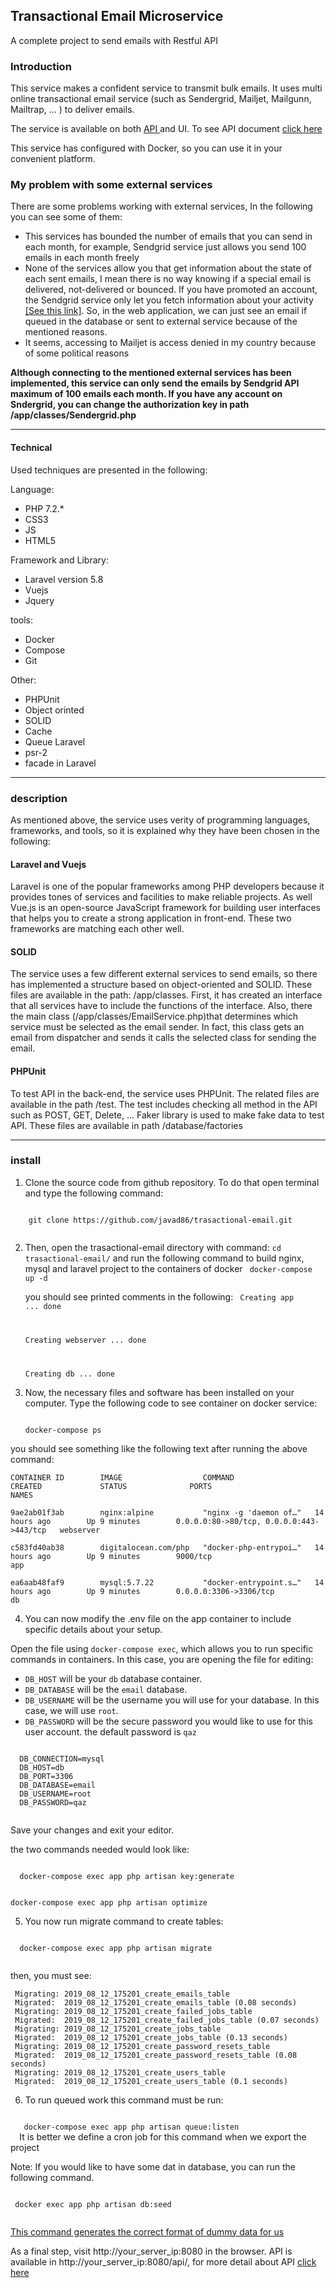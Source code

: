 
<h2>Transactional Email Microservice</h2>

A complete project to send  emails with Restful API

<h3>Introduction</h3>
This service makes a confident service to transmit bulk emails. It uses multi online transactional email service 
(such as Sendergrid, Mailjet, Mailgunn, Mailtrap, ... ) to deliver emails.

The service is available on both 
<a target="_blank" href="https://documenter.getpostman.com/view/1601502/SVYxnFT2?version=latest#5e927dcd-b917-458b-82ac-47a09703429f" > API </a>
 and UI. To see API document 
 <a target="_blank" href="https://documenter.getpostman.com/view/1601502/SVYxnFT2?version=latest#5e927dcd-b917-458b-82ac-47a09703429f" > click here</a> 

 This service has configured with Docker, so you can use it in your convenient platform. 


<h3>My problem with some external services</h3>

There are some problems  working  with external services, In the following you can see some of them:
<ul>
<li>This services has bounded the number of emails that you can send in each month, for example, Sendgrid service just allows you send 100 emails in each month freely </li>
<li>None of the services  allow  you that get information about the state of each sent emails, I mean there is no way knowing if a special email is delivered, not-delivered or bounced. If you have promoted an account, 
 the Sendgrid service only let you fetch information about your activity <a target="_blank" href="https://sendgrid.com/docs/for-developers/sending-email/getting-started-email-activity-api">[See this link]</a>.
  So, in the web application, we can just see an email if queued in the database or sent to external service because of the mentioned reasons.
  </li>
<li>It seems,  accessing to Mailjet is access denied in my country because of some political reasons </li>
</ul>

<b>Although connecting to the mentioned external services has been implemented, this service can only send the emails by
 Sendgrid API maximum of 100 emails each month. If you have any account on Sndergrid, you can change the authorization 
  key in path /app/classes/Sendergrid.php</b>

<hr />
<h4> Technical</h4>  
Used techniques are presented in the following:

Language:
<ul>
<li>PHP 7.2.*</li>
<li>CSS3</li>
<li>JS</li>
<li>HTML5</li>
</ul>

Framework and Library:
<ul>
<li>Laravel version 5.8</li>
<li>Vuejs</li>
<li>Jquery</li>
</ul>

tools:
<ul>
<li>Docker</li>
<li>Compose</li>
<li>Git</li>
</ul>

Other:
<ul>
<li>PHPUnit</li>
<li>Object orinted</li>
<li>SOLID</li>
<li>Cache</li>
<li>Queue Laravel</li>
<li>psr-2</li>
<li>facade in Laravel</>
</ul>

<hr />

<h3>description</h3>

As mentioned above, the service uses verity of programming languages, frameworks, and tools, so it is 
explained why they have been chosen in the following:

<h4>Laravel and Vuejs</h4>

 Laravel is one of the popular frameworks among PHP developers because it provides tones of services and facilities 
 to make reliable projects. As well Vue.js is an open-source JavaScript framework for building user interfaces that helps you to create a strong application in front-end. These two frameworks are matching each other well.
 
<h4>SOLID</h4>

The service uses a few different external services to send emails, so there has implemented a structure based on object-oriented 
and SOLID. These files are available in the path: /app/classes. First, it has created an interface that all services have to include the functions of the interface. Also, there the main class (/app/classes/EmailService.php)that determines which service must be selected as the email sender. In fact, this class gets an email from dispatcher and sends it calls the selected class for sending the email.

<h4>PHPUnit</h4>

To test API in the back-end, the service uses PHPUnit. The related files are available in the path /test. The test includes checking all method in the API such as POST, GET, Delete, ...
 Faker library is used to make fake data to test API. These files are available in path /database/factories
 
 <hr/>
 
<h3>install</h3> 
 
 1. Clone the source code from github repository. To do that open terminal and type the following command:
  <code>
    git clone https://github.com/javad86/trasactional-email.git
    </code>
          
 2. Then, open the trasactional-email directory with command: <code>cd trasactional-email/</code>
  and run the following command to build nginx, mysql and laravel project to the containers of docker
     <code>
    docker-compose up -d
    </code>
    
    you should see printed comments in the following:
       <code>
       Creating app       ... done
       
       Creating webserver ... done
       
       Creating db        ... done
       </code> 
    
 3. Now, the necessary files and software has been installed on your computer. Type the following code to see container on docker service:
 
    <code>
    docker-compose ps
    </code>
you should see something like the following  text after running the above command:


 
    CONTAINER ID        IMAGE                  COMMAND                  CREATED             STATUS              PORTS                                      NAMES
    
    9ae2ab01f3ab        nginx:alpine           "nginx -g 'daemon of…"   14 hours ago        Up 9 minutes        0.0.0.0:80->80/tcp, 0.0.0.0:443->443/tcp   webserver
    
    c583fd40ab38        digitalocean.com/php   "docker-php-entrypoi…"   14 hours ago        Up 9 minutes        9000/tcp                                   app
    
    ea6aab48faf9        mysql:5.7.22           "docker-entrypoint.s…"   14 hours ago        Up 9 minutes        0.0.0.0:3306->3306/tcp                     db




 4. You can now modify the .env file on the app container to include specific details about your setup.
    
  Open the file using <code>docker-compose exec</code>, which allows you to run specific commands in containers.
   In this case, you are opening the file for editing:
  
  <ul>
  <li><code>DB_HOST</code> will be your <code>db</code> database container. </li>
  <li><code>DB_DATABASE</code> will be the <code><span class="highlight">email</span></code> database. </li>
  <li><code>DB_USERNAME</code> will be the username you will use for your database. In this case, we will use <code><span class="highlight">root</span></code>. </li>
  <li><code>DB_PASSWORD</code> will be the secure password you would like to use for this user account. the default password is <code>qaz</code> </li>
  </ul>
  
  <pre class="code-pre "><code langs="">
  DB_CONNECTION=mysql
  DB_HOST=<span class="highlight">db</span>
  DB_PORT=3306
  DB_DATABASE=<span class="highlight">email</span>
  DB_USERNAME=<span class="highlight">root</span>
  DB_PASSWORD=<span class="highlight">qaz</span>
  </code></pre>
  
  Save your changes and exit your editor. 
  
  
 the two commands needed would look like:
 
  <code>
  docker-compose exec app php artisan key:generate
  
  docker-compose exec app php artisan optimize
  </code>
  
  5. You now run migrate command to create tables: 
  
  <code>
  docker-compose exec app php artisan migrate
  </code>
 
 then, you must see:
     
     Migrating: 2019_08_12_175201_create_emails_table
     Migrated:  2019_08_12_175201_create_emails_table (0.08 seconds)
     Migrating: 2019_08_12_175201_create_failed_jobs_table
     Migrated:  2019_08_12_175201_create_failed_jobs_table (0.07 seconds)
     Migrating: 2019_08_12_175201_create_jobs_table
     Migrated:  2019_08_12_175201_create_jobs_table (0.13 seconds)
     Migrating: 2019_08_12_175201_create_password_resets_table
     Migrated:  2019_08_12_175201_create_password_resets_table (0.08 seconds)
     Migrating: 2019_08_12_175201_create_users_table
     Migrated:  2019_08_12_175201_create_users_table (0.1 seconds)
 
 
 6. To run queued work  this command must be run: 
  <code>
   docker-compose exec app php artisan queue:listen
  </code>
  It is better we define a cron job for this command when we export the  project
  
 Note: If you would like to have some dat in database, you can run the following command. 
 
 <code>
 docker exec app php artisan db:seed
 </code>
 
<u>This command generates  the correct format of dummy data for us</u>
 
 As a final step,  visit http://your_server_ip:8080 in the browser. 
 API is available  in  http://your_server_ip:8080/api/<request>, 
 for more detail about API <a target="_blank" href="https://documenter.getpostman.com/view/1601502/SVYxnFT2?version=latest#5e927dcd-b917-458b-82ac-47a09703429f" > click here</a> 